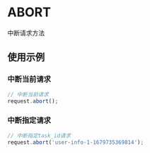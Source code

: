 # ABORT <Badge type="tip" text="已发布" />
中断请求方法

## 使用示例
### 中断当前请求
```ts
// 中断当前请求
request.abort();
```

### 中断指定请求
```ts
// 中断指定task_id请求
request.abort('user-info-1-1679735369814');
```